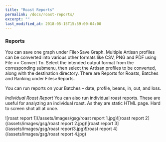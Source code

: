 ```yaml
---
title: "Roast Reports"
permalink: /docs/roast-reports/
excerpt: ""
last_modified_at: 2018-05-15T15:59:00-04:00
---
```

### Reports

You can save one graph under File>Save Graph.  Multiple Artisan profiles can be converted into various other formats like CSV, PNG and PDF using File >> Convert To. Select the intended output format from the corresponding submenu, then select the Artisan profiles to be converted, along with the destination directory.   There are Reports for Roasts, Batches and Ranking under Files>Reports.  


You can run reports on your Batches – date, profile, beans, in, out, and loss.

*Individual Roast Report*
You can also run individual roast reports.  These are useful for analyzing an individual roast.  As they are static HTML page.  Hard to screen shot all at once.  

![roast report 1](/assets/images/gsg/roast report 1.jpg)![roast report 2](/assets/images/gsg/roast report 2.jpg)![roast report 3](/assets/images/gsg/roast report3.jpg)![roast report 4](/assets/images/gsg/roast report 4.jpg)
